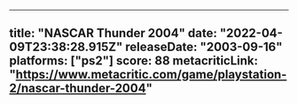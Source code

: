 
---
title: "NASCAR Thunder 2004"
date: "2022-04-09T23:38:28.915Z"
releaseDate: "2003-09-16"
platforms: ["ps2"]
score: 88
metacriticLink: "https://www.metacritic.com/game/playstation-2/nascar-thunder-2004"
---
